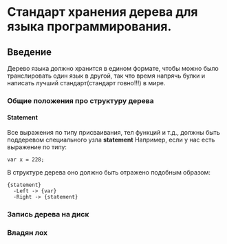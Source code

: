 # Стандарт хранения дерева для языка программирования.
## Введение 
Дерево языка должно хранится в едином формате, чтобы можно было транслировать один язык в другой, так что время напрячь булки и написать лучший стандарт(стандарт говно!!!) в мире.

### Общие положения про структуру дерева

#### Statement 
Все выражения по типу присваивания, тел функций и т.д., должны быть поддеревом специального узла **statement** 
Например, если у нас есть выражение по типу:
~~~
var x = 228;
~~~
В структуре дерева оно должно быть отражено подобным образом:
~~~
{statement}
  -Left -> {var}
  -Right -> {statement}
~~~

### Запись дерева на диск

### Владян лох
